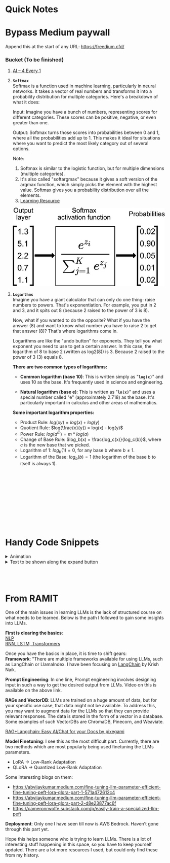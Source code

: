 # Quick Notes

# Bypass Medium paywall
Append this at the start of any URL: https://freedium.cfd/



### Bucket (To be finished)
1. [AI – 4 Every 1](https://youtu.be/jSgdL1zX4h8?t=21117)
2. **`Softmax`**  
Softmax is a function used in machine learning, particularly in neural networks. It takes a vector of real numbers and transforms it into a probability distribution for multiple categories. Here's a breakdown of what it does:

    Input: Imagine you have a bunch of numbers, representing scores for different categories. These scores can be positive, negative, or even greater than one.

    Output: Softmax turns those scores into probabilities between 0 and 1, where all the probabilities add up to 1. This makes it ideal for situations where you want to predict the most likely category out of several options.

    Note:
    1. Softmax is similar to the logistic function, but for multiple dimensions (multiple categories).  
    2. It's also called "softargmax" because it gives a soft version of the argmax function, which simply picks the element with the highest value. Softmax gives you a probability distribution over all the elements.
    3. [Learning Resource](https://www.ruder.io/word-embeddings-softmax/)

    ![SoftMax](./media/softmax.jpg)


3. **`Logarthms`**   
    Imagine you have a giant calculator that can only do one thing: raise numbers to powers. That's exponentiation. For example, you put in 2 and 3, and it spits out 8 (because 2 raised to the power of 3 is 8).  
    
    Now, what if you wanted to do the opposite? What if you have the answer (8) and want to know what number you have to raise 2 to get that answer (8)? That's where logarithms come in.  
    
    Logarithms are like the "undo button" for exponents. They tell you what exponent you need to use to get a certain answer. In this case, the logarithm of 8 to base 2 (written as log2(8)) is 3. Because 2 raised to the power of 3 (3) equals 8.  

    **There are two common types of logarithms:**  
    - **Common logarithm (base 10)**: This is written simply as "**`log(x)`**" and uses 10 as the base. It's frequently used in science and engineering.  
  
    - **Natural logarithm (base e)**: This is written as "**`ln(x)`**" and uses a special number called "e" (approximately 2.718) as the base. It's particularly important in calculus and other areas of mathematics.

    **Some important logarithm properties:**  
    - Product Rule: $log(xy) = log(x) + log(y)$
    - Quotient Rule: $log(\frac{x}{y}) = log(x) - log(y)$
    - Power Rule: $log(a^m) = m * log(a)$
    - Change of Base Rule: $log_b(x) = \frac{log_c(x)}{log_c(b)}$, where $c$ is the new base that we picked.
    - Logarithm of 1: $log_b(1) = 0$, for any base b where $b ≠ 1$.
    - Logarithm of the Base: $log_b(b) = 1$ (the logarithm of the base b to itself is always 1).

<br>
<br>
<br>
<br>
<br>
<br>
<br>
<br>
<br>
<br>

# Handy Code Snippets

<details>
    <summary>Animation</summary>
    import matplotlib.pyplot as plt
    import matplotlib.animation as animation

    # Generate Animation
    # Set the plot up
    fig = plt.figure()
    ax = plt.axes()
    plt.title('Sale Price vs Living Area')
    plt.xlabel('Living Area in square feet (normalised)')
    plt.ylabel('Sale Price ($)')
    plt.scatter(x[:,1], y, color='red')
    line, = ax.plot([], [], lw=2)
    annotation = ax.text(-1, 700000, '')
    annotation.set_animated(True)
    plt.close()

    # Generate the animation data
    def init():
        line.set_data([], [])
        annotation.set_text('')
        return line, annotation

    # Animation function. This is called sequentially
    def animate(i):
        x = np.linspace(-5, 20, 1000)
        y = past_thetas[i][1]*x + past_thetas[i][0]
        line.set_data(x, y)
        annotation.set_text('Cost = %.2f e10' % (past_costs[i]/10000000000))
        return line, annotation

    anim = animation.FuncAnimation(fig, animate, init_func=init, frames=300, interval=0, blit=True)
    anim.save('animation.gif', writer='imagemagick', fps = 30)


    # Display the animation...
    import io
    import base64
    from IPython.display import HTML

    filename = 'animation.gif'

    video = io.open(filename, 'r+b').read()
    encoded = base64.b64encode(video)
    HTML(data='''<img src="data:image/gif;base64,{0}" type="gif" />'''.format(encoded.decode('ascii')))
</details>

<details>
    <summary>Text to be shown along the expand button</summary>
    Main text goes here which will be displayed when the  user clicks on the expand button.
</details>



<br>
<br>
<br>

# From RAMIT
One of the main issues in learning LLMs is the lack of structured course on what needs to be learned. Below is the path I followed to gain some insights into LLMs. 
 
**First is clearing the basics**:  
[NLP](https://youtube.com/playlist?list=PLKnIA16_RmvZo7fp5kkIth6nRTeQQsjfX&si=w3MxhYxUF85BoUWm)  
[RNN, LSTM, Transformers](https://youtube.com/playlist?list=PLKnIA16_RmvYuZauWaPlRTC54KxSNLtNn&si=w7N3dYfmj2EdBVB4)

Once you have the basics in place, it is time to shift gears:  
**Framework**: "There are multiple frameworks available for using LLMs, such as LangChain or LlamaIndex. I have been focusing on [LangChain](https://www.youtube.com/playlist?list=PLZoTAELRMXVORE4VF7WQ_fAl0L1Gljtar) by Krish Naik.

**Prompt Engineering**: In one line, Prompt engineering involves designing input in such a way to get the desired output from LLMs. Video on this is available on the above link.

**RAGs and VectorDB**: LLMs are trained on a huge amount of data, but for your specific use case, that data might not be available. To address this, you may want to augment data for the LLMs so that they can provide relevant responses. The data is stored in the form of a vector in a database. Some examples of such VectorDBs are ChromaDB, Pinecorn, and Weaviate. 

[RAG+Langchain: Easy AI/Chat for your Docs by pixegami](https://www.youtube.com/watch?v=tcqEUSNCn8I)

**Model Finetuning**: I see this as the most difficult part. Currently, there are two methods which are most popularly being used finetuning the LLMs parameters.  
- LoRA -> Low-Rank Adaptation  
- QLoRA -> Quantized Low-Rank Adaptation  

Some interesting blogs on them:  
- https://abvijaykumar.medium.com/fine-tuning-llm-parameter-efficient-fine-tuning-peft-lora-qlora-part-1-571a472612c4
- https://abvijaykumar.medium.com/fine-tuning-llm-parameter-efficient-fine-tuning-peft-lora-qlora-part-2-d8e23877ac6f
- https://cameronrwolfe.substack.com/p/easily-train-a-specialized-llm-peft  

**Deployment**: Only one I have seen till now is AWS Bedrock. Haven’t gone through this part yet.
 
Hope this helps someone who is trying to learn LLMs. There is a lot of interesting stuff happening in this space, so you have to keep yourself updated. There are a lot more resources I used, but could only find these from my history.